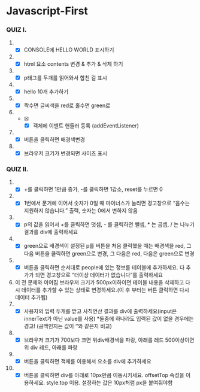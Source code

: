 ﻿# Javascript-First
 
 ### QUIZ I.
1. - [x] CONSOLE에 HELLO WORLD 표시하기
2. - [x] html 요소 contents 변경 & 추가 & 삭제 하기
3. - [x] p태그를 두개를 읽어와서 합친 걸 표시
4. - [x] hello 10개 추가하기
5. - [x] 짝수면 글씨색을 red로 홀수면 green로
6. - [x] - [x] 객체에 이벤트 핸들러 등록 (addEventListener)
7. - [x] 버튼을 클릭하면 배경색변경
8. - [x] 브라우저 크기가 변경되면 사이즈 표시

### QUIZ II.
1. - [x] +를 클릭하면 1만큼 증가, -를 클릭하면 1감소, reset를 누르면 0
2. - [x] 1번에서 푼거에 이어서 숫자가 0일 때 마이너스가 눌리면 경고창으로 “음수는 지원하지 않습니다.” 출력, 숫자는 0에서 변하지 않음
3. - [x] p의 값을 읽어서 +를 클릭하면 덧셈, - 를 클릭하면 뺄셈, * 는 곰셉, / 는 나누기 결과를 div에 출력하세요
4. - [x] green으로 배경색이 설정된 p를 버튼을 처음 클릭했을 때는 배경색을 red, 그 다음 버튼을 클릭하면 green으로 변경, 그 다음은 red, 다음은 green으로 변경
5. - [x] 버튼을 클릭하면 순서대로 people에 있는 정보를 테이블에 추가하세요. 다 추가가 되면 경고창으로 “더이상 데이터가 없습니다”를 출력하세요
6. 이 전 문제와 이어짐 브라우저 크기가 500px이하이면 테이블 내용을 삭제하고 다시 데이터를 추가할 수 있는 상태로 변경하세요.(이 후 부터는 버튼 클릭하면 다시 데이터 추가됨)
7. - [x] 사용자의 입력 두개를 받고 사칙연산 결과를 div에 출력하세요(input은 innerText가 아닌 value를 사용) *둘중에 하나라도 입력된 값이 없을 경우에는 경고! (공백인지는 값이 ‘’와 같은지 비교)
8. - [x] 브라우저 크기가 700보다 크면 위div배경색을 파랑, 아래를 레드
500이상이면 위 div 레드, 아래를 파랑
9. - [x] 버튼을 클릭하면 객체를 이용해서 요소를 div에 추가하세요
10. - [x] 버튼을 클릭하면 div를 아래로 10px만큼 이동시키세요. offsetTop 속성을 이용하세요. style.top 이용. 설정하는 값은 10px처럼 px을 붙여줘야함
